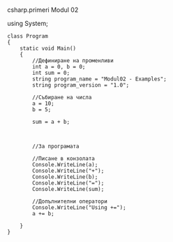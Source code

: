 ﻿# 

csharp.primeri
Modul 02

using System;


    class Program
    {
        static void Main()
        {
            //Дефиниране на променливи
            int a = 0, b = 0;
            int sum = 0;
            string program_name = "Modul02 - Examples";
            string program_version = "1.0";

            //Събиране на числа
            a = 10;
            b = 5;

            sum = a + b;



            //За програмата

            //Писане в конзолата
            Console.WriteLine(a);
            Console.WriteLine("+");
            Console.WriteLine(b);
            Console.WriteLine("=");
            Console.WriteLine(sum);

            //Допълнителни оператори
            Console.WriteLine("Using +=");
            a += b;

        }
    }

